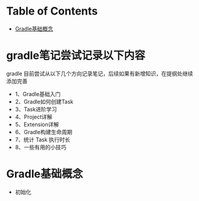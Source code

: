 Table of Contents
=================

* [Gradle基础概念](#Gradle基础概念)



# gradle笔记尝试记录以下内容
gradle 目前尝试从以下几个方向记录笔记，后续如果有新增知识，在提纲处继续添加完善
* 1、Gradle基础入门
* 2、Gradle如何创建Task
* 3、Task进阶学习
* 4、Project详解
* 5、Extension详解
* 6、Gradle构建生命周期
* 7、统计 Task 执行时长
* 8、一些有用的小技巧

# Gradle基础概念
* 初始化